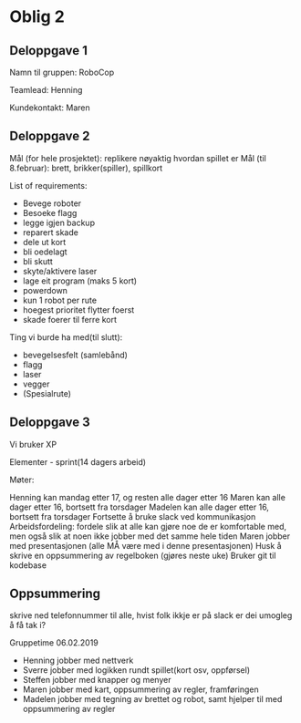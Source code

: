 # Oblig 2


## Deloppgave 1

Namn til gruppen: RoboCop

Teamlead: Henning

Kundekontakt: Maren


## Deloppgave 2

Mål (for hele prosjektet): replikere nøyaktig hvordan spillet er 
Mål (til 8.februar): 
brett, brikker(spiller), spillkort

List of requirements: 
- Bevege roboter
- Besoeke flagg
- legge igjen backup
- reparert skade
- dele ut kort
- bli oedelagt
- bli skutt
- skyte/aktivere laser
- lage eit program (maks 5 kort)
- powerdown
- kun 1 robot per rute
- hoegest prioritet flytter foerst
- skade foerer til ferre kort

Ting vi burde ha med(til slutt):
- bevegelsesfelt (samlebånd) 
- flagg
- laser
- vegger 
- (Spesialrute) 


## Deloppgave 3

Vi bruker XP 

Elementer - sprint(14 dagers arbeid)


Møter: 

Henning kan mandag etter 17, og resten alle dager etter 16
Maren kan alle dager etter 16, bortsett fra torsdager
Madelen kan alle dager etter 16, bortsett fra torsdager 
Fortsette å bruke slack ved kommunikasjon 
Arbeidsfordeling: fordele slik at alle kan gjøre noe de er komfortable med, men også slik at noen ikke jobber med det samme hele tiden
Maren jobber med presentasjonen (alle MÅ være med i denne presentasjonen) 
Husk å skrive en oppsummering av regelboken (gjøres neste uke) 
Bruker git til kodebase 



## Oppsummering

skrive ned telefonnummer til alle, hvist folk ikkje er på slack er dei umogleg å få tak i?

Gruppetime 06.02.2019
- Henning jobber med nettverk
- Sverre jobber med logikken rundt spillet(kort osv, oppførsel)
- Steffen jobber med knapper og menyer 
- Maren jobber med kart, oppsummering av regler, framføringen 
- Madelen jobber med tegning av brettet og robot, samt hjelper til med oppsummering av regler  
